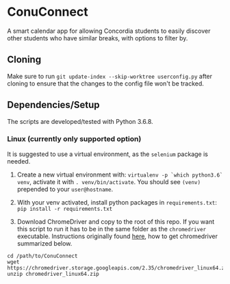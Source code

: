 # ConuConnect
A smart calendar app for allowing Concordia students to easily discover other students who have similar breaks, with options to filter by.

## Cloning

Make sure to run `git update-index --skip-worktree userconfig.py` after cloning to ensure that the changes to the config file won't be tracked.

## Dependencies/Setup

The scripts are developed/tested with Python 3.6.8.

### Linux (currently only supported option)

It is suggested to use a virtual environment, as the `selenium` package is needed.

1. Create a new virtual environment with: ```virtualenv -p `which python3.6` venv```, activate it with `. venv/bin/activate`. You should see `(venv)` prepended to your `user@hostname`.

2. With your venv activated, install python packages in `requirements.txt`: `pip install -r requirements.txt`

3. Download ChromeDriver and copy to the root of this repo. If you want this script to run it has to be in the same folder as the `chromedriver` executable. Instructions originally found [here](https://blog.testproject.io/2018/02/20/chrome-headless-selenium-python-linux-servers/), how to get chromedriver summarized below.

```
cd /path/to/ConuConnect
wget https://chromedriver.storage.googleapis.com/2.35/chromedriver_linux64.zip
unzip chromedriver_linux64.zip
```

